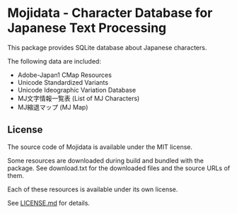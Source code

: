 # Mojidata - Character Database for Japanese Text Processing

This package provides SQLite database about Japanese characters.

The following data are included:

- Adobe-Japan1 CMap Resources
- Unicode Standardized Variants
- Unicode Ideographic Variation Database
- MJ文字情報一覧表 (List of MJ Characters)
- MJ縮退マップ (MJ Map)

## License

The source code of Mojidata is available under the MIT license.

Some resources are downloaded during build and bundled with the
package. See download.txt for the downloaded files and the source URLs of them.

Each of these resources is available under its own license.

See [LICENSE.md](LICENSE.md) for details.
